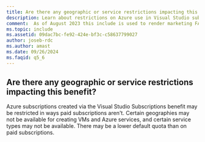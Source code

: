 ```yaml
---
title: Are there any geographic or service restrictions impacting this benefit?
description: Learn about restrictions on Azure use in Visual Studio subscriptions
comment:  As of August 2023 this include is used to render marketing FAQ content for VS Subscriptions in the following portals - VSCom, Manage, and My portals. It was not used for learn.microsoft.com content at that time.  SMEs are Jose Becerra and Larissa Crawford of Red Door Collaborative and Angela Cao-Hong.
ms.topic: include
ms.assetid: 09dac7bc-fe92-424e-bf3c-c58637799027
author: joseb-rdc
ms.author: amast
ms.date: 09/26/2024
ms.faqid: q5_6
---
```


## Are there any geographic or service restrictions impacting this benefit?

Azure subscriptions created via the Visual Studio Subscriptions benefit may be restricted in ways paid subscriptions aren't. Certain geographies may not be available for creating VMs and Azure services, and certain service types may not be available. There may be a lower default quota than on paid subscriptions.
